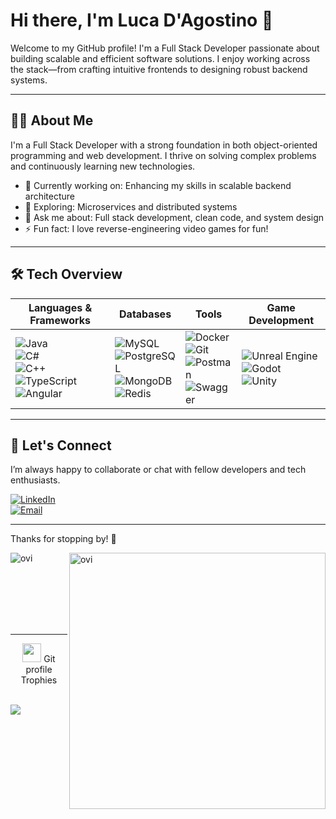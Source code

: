 # Hi there, I'm Luca D'Agostino 👋

Welcome to my GitHub profile! I'm a Full Stack Developer passionate about building scalable and efficient software solutions. I enjoy working across the stack—from crafting intuitive frontends to designing robust backend systems.

---

## 🧑‍💻 About Me

I'm a Full Stack Developer with a strong foundation in both object-oriented programming and web development. I thrive on solving complex problems and continuously learning new technologies.

- 🔭 Currently working on: Enhancing my skills in scalable backend architecture
- 🌱 Exploring: Microservices and distributed systems
- 💬 Ask me about: Full stack development, clean code, and system design
- ⚡ Fun fact: I love reverse-engineering video games for fun!

---

## 🛠️ Tech Overview

| **Languages & Frameworks** | **Databases** | **Tools** | **Game Development** |
|----------------------------|---------------|-----------|-----------------------|
| ![Java](https://img.shields.io/badge/-Java-black?style=flat-square&logo=java) <br> ![C#](https://img.shields.io/badge/-C%23-black?style=flat-square&logo=c-sharp) <br> ![C++](https://img.shields.io/badge/-C++-black?style=flat-square&logo=c%2B%2B) <br> ![TypeScript](https://img.shields.io/badge/-TypeScript-black?style=flat-square&logo=typescript) <br> ![Angular](https://img.shields.io/badge/-Angular-black?style=flat-square&logo=angular) | ![MySQL](https://img.shields.io/badge/-MySQL-black?style=flat-square&logo=mysql) <br> ![PostgreSQL](https://img.shields.io/badge/-PostgreSQL-black?style=flat-square&logo=postgresql) <br> ![MongoDB](https://img.shields.io/badge/-MongoDB-black?style=flat-square&logo=mongodb) <br> ![Redis](https://img.shields.io/badge/-Redis-black?style=flat-square&logo=redis) | ![Docker](https://img.shields.io/badge/-Docker-black?style=flat-square&logo=docker) <br> ![Git](https://img.shields.io/badge/-Git-black?style=flat-square&logo=git) <br> ![Postman](https://img.shields.io/badge/-Postman-black?style=flat-square&logo=postman) <br> ![Swagger](https://img.shields.io/badge/-Swagger-black?style=flat-square&logo=swagger) | ![Unreal Engine](https://img.shields.io/badge/-Unreal-black?style=flat-square&logo=unreal-engine) <br> ![Godot](https://img.shields.io/badge/-Godot-black?style=flat-square&logo=godot-engine) <br> ![Unity](https://img.shields.io/badge/-Unity-black?style=flat-square&logo=unity) |

---

## 🤝 Let's Connect

I’m always happy to collaborate or chat with fellow developers and tech enthusiasts.

[![LinkedIn](https://img.shields.io/badge/-LinkedIn-blue?style=flat-square&logo=linkedin)](https://www.linkedin.com/in/your-profile)  
[![Email](https://img.shields.io/badge/-Email-black?style=flat-square&logo=gmail)](mailto:youremail@example.com)

---

Thanks for stopping by! 🚀



<p><img align="left" src="https://github-readme-stats.vercel.app/api/top-langs?username=QuantumLuke&show_icons=true&locale=en&layout=compact&theme=chartreuse-dark" alt="ovi" /></p>
<p>&nbsp;<img align="right" src="https://github-readme-stats.vercel.app/api?username=QuantumLuke&show_icons=true&locale=en&theme=chartreuse-dark" alt="ovi" width="410" /></p>
<br><br><br><br><br>

<hr>


<p align="center"><img src="https://media.giphy.com/media/QaMcXSekUWx7aogAUr/giphy.gif" width="30" />&nbsp;Git profile Trophies</p><br>
<img src="https://github-profile-trophy.vercel.app/?username=QuantumLuke&theme=juicyfresh&no-bg=true" />

<!---
Lucadago17Dev/Lucadago17Dev is a ✨ special ✨ repository because its `README.md` (this file) appears on your GitHub profile.
You can click the Preview link to take a look at your changes.
--->
